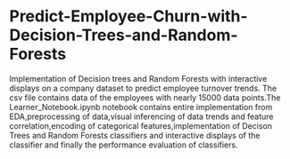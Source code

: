 # Predict-Employee-Churn-with-Decision-Trees-and-Random-Forests
Implementation of Decision trees and Random Forests with interactive displays on a company dataset to predict employee turnover trends.
The csv file contains data of the employees with nearly 15000 data points.The Learner_Notebook.ipynb notebook contains entire implementation from EDA,preprocessing of data,visual inferencing of data trends and feature correlation,encoding of categorical features,implementation of Decison Trees and Random Forests classifiers and interactive displays of the classifier and finally the performance evaluation of classifiers.
